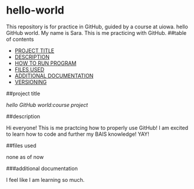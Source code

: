 # hello-world
This repository is for practice in GitHub, guided by a course at uiowa. 
hello GitHub world. My name is Sara. This is me practicing with GitHub.
##table of contents 

- [PROJECT TITLE](#Project-Title)
- [DESCRIPTION](#Description)
- [HOW TO RUN PROGRAM](#How-to-run-program)
- [FILES USED](#files-used)
- [ADDITIONAL DOCUMENTATION](#additional-documentation)
- [VERSIONING](#versioning)

##project title

*hello GitHub world:course project*

##description

Hi everyone! This is me practcing how to properly use GitHub! I am excited to learn how to code and further my BAIS knowledge! YAY! 

##files used 

none as of now 

###additional documentation

I feel like I am learning so much. 
